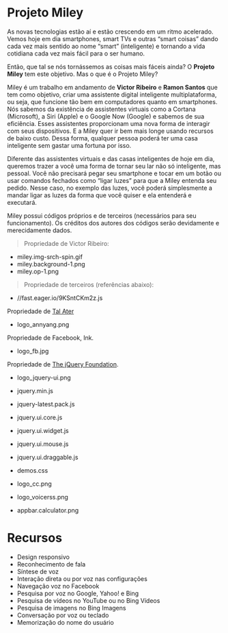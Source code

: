 Projeto Miley
=====
As novas tecnologias estão aí e estão crescendo em um ritmo acelerado. Vemos hoje em dia smartphones, smart TVs e outras “smart coisas” dando cada vez mais sentido ao nome “smart” (inteligente) e tornando a vida cotidiana cada vez mais fácil para o ser humano.

Então, que tal se nós tornássemos as coisas mais fáceis ainda? O <b>Projeto Miley</b> tem este objetivo. Mas o que é o Projeto Miley?

Miley é um trabalho em andamento de <b>Victor Ribeiro</b> e <b>Ramon Santos</b> que tem como objetivo, criar uma assistente digital inteligente multiplataforma, ou seja, que funcione tão bem em computadores quanto em smartphones. Nós sabemos da existência de assistentes virtuais como a Cortana (Microsoft), a Siri (Apple) e o Google Now (Google) e sabemos de sua eficiência. Esses assistentes proporcionam uma nova forma de interagir com seus dispositivos. E a Miley quer ir bem mais longe usando recursos de baixo custo. Dessa forma, qualquer pessoa poderá ter uma casa inteligente sem gastar uma fortuna por isso.

Diferente das assistentes virtuais e das casas inteligentes de hoje em dia, queremos trazer a você uma forma de tornar seu lar não só inteligente, mas pessoal. Você não precisará pegar seu smartphone e tocar em um botão ou usar comandos fechados como “ligar luzes” para que a Miley entenda seu pedido. Nesse caso, no exemplo das luzes, você poderá simplesmente a mandar ligar as luzes da forma que você quiser e ela entenderá e executará.

Miley possui códigos próprios e de terceiros (necessários para seu funcionamento). Os créditos dos autores dos códigos serão devidamente e merecidamente dados.

> Propriedade de Victor Ribeiro:
* miley.img-srch-spin.gif
* miley.background-1.png
* miley.op-1.png

> Propriedade de terceiros (referências abaixo):

* //fast.eager.io/9KSntCKm2z.js

Propriedade de <a href="https://talater.com/">Tal Ater</a>
* logo_annyang.png

Propriedade de Facebook, Ink.
* logo_fb.jpg

Propriedade de <a href="https://jquery.org/team/">The jQuery Foundation</a>.
* logo_jquery-ui.png
* jquery.min.js
* jquery-latest.pack.js
* jquery.ui.core.js
* jquery.ui.widget.js
* jquery.ui.mouse.js
* jquery.ui.draggable.js
* demos.css

* logo_cc.png
* logo_voicerss.png
* appbar.calculator.png

Recursos
=====
* Design responsivo
* Reconhecimento de fala
* Síntese de voz
* Interação direta ou por voz nas configurações
* Navegação voz no Facebook
* Pesquisa por voz no Google, Yahoo! e Bing
* Pesquisa de vídeos no YouTube ou no Bing Vídeos
* Pesquisa de imagens no Bing Imagens
* Conversação por voz ou teclado
* Memorização do nome do usuário
